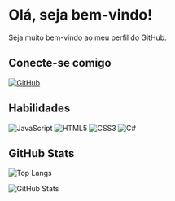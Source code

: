 # Olá, seja bem-vindo!
Seja muito bem-vindo ao meu perfil do GitHub.

## Conecte-se comigo
[![GitHub](https://img.shields.io/badge/GitHub-FFF?style=for-the-badge&logo=github&logoColor=black)](https://github.com/jumalisilva)

## Habilidades
![JavaScript](https://img.shields.io/badge/JavaScript-F7DF1E?style=for-the-badge&logo=javascript&logoColor=black)
![HTML5](https://img.shields.io/badge/HTML5-E34F26?style=for-the-badge&logo=html5&logoColor=white)
![CSS3](https://img.shields.io/badge/CSS3-1572B6?style=for-the-badge&logo=css3&logoColor=white)
![C#](https://img.shields.io/badge/C%23-239120?style=for-the-badge&logo=c-sharp&logoColor=white)

## GitHub Stats
![Top Langs](https://github-readme-stats-git-masterrstaa-rickstaa.vercel.app/api/top-langs/?username=JUMALISILVA&bg_color=FFF&border_color=4682B4C&title_color=4682B4&text_color=black)

![GitHub Stats](https://github-readme-stats.vercel.app/api?username=jumalisilva&theme=transparent&bg_color=FFF&border_color=4682B4&show_icons=true&icon_color=4682B4&title_color=4682B4&text_color=black)

